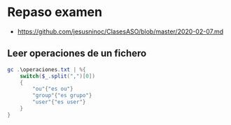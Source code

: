# Repaso examen
* https://github.com/jesusninoc/ClasesASO/blob/master/2020-02-07.md

## Leer operaciones de un fichero
```PowerShell
gc .\operaciones.txt | %{
    switch($_.split(",")[0])
    {
        "ou"{"es ou"}
        "group"{"es grupo"}
        "user"{"es user"}
    }
}
```
